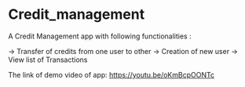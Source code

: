 # Credit_management
A Credit Management app with following functionalities :

-> Transfer of credits from one user to other
-> Creation of new user
-> View list of Transactions

The link of demo video of app:
https://youtu.be/oKmBcpOONTc

